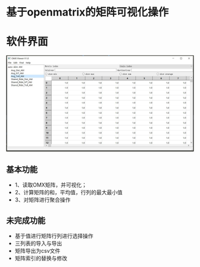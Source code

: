 # 基于openmatrix的矩阵可视化操作

# 软件界面
![操作界面](img/omx_viewer.JPG)


## 基本功能
- 1、读取OMX矩阵，并可视化；
- 2、计算矩阵的和，平均值，行列的最大最小值
- 3、对矩阵进行聚合操作


## 未完成功能
- 基于值进行矩阵行列进行选择操作
- 三列表的导入与导出
- 矩阵导出为csv文件
- 矩阵索引的替换与修改